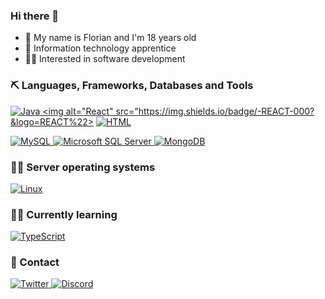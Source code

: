 ### Hi there 👋
- 💬 My name is Florian and I'm 18 years old
- 🔑 Information technology apprentice
- 🧙‍♂️ Interested in software development

### ⛏ Languages, Frameworks, Databases and Tools
<a href="https://java.com"> <img alt="Java" src="https://img.shields.io/badge/-Java-000?&logo=Java&logoColor=cd5b45"> </a>
<a href="https://www.react.net"> <img alt="React" src="https://img.shields.io/badge/-REACT-000?&logo=REACT%22> </a>
<a href="https://www.w3.org"> <img alt="HTML" src="https://img.shields.io/badge/-HTML-000?&logo=HTML5"> </a>

<a href="https://www.mysql.com"> <img alt="MySQL" src="https://img.shields.io/badge/-MySQL-000?&logo=MySQL"> </a>
<a href="https://www.microsoft.com/de-de/sql-server/sql-server-2019"> <img alt="Microsoft SQL Server" src="https://img.shields.io/badge/-Microsoft%20SQL%20Server-000?&logo=microsoft%20sql%20server&logoColor=white"> </a>
<a href="https://www.mongodb.com"> <img alt="MongoDB" src="https://img.shields.io/badge/-MongoDB-000?&logo=MongoDB"> </a>



### 👨‍💻 Server operating systems 
<a href="https://www.debian.org"> <img alt="Linux" src="https://img.shields.io/badge/-Linux-000?&logo=Linux"> </a>

### 👨‍🎓 Currently learning
<a href="https://www.typescriptlang.org/"> <img alt="TypeScript" src="https://img.shields.io/badge/-TypeScript-000?&logo=TypeScript"> </a>


### 📱 Contact
<a href="https://twitter.com/realFallenBreak"> <img alt="Twitter" src="https://img.shields.io/badge/-realFallenBreak-000?&logo=Twitter"> </a>
<a href="https://www.discordapp.com"> <img alt="Discord" src="https://img.shields.io/badge/-FallenBreak%233104-000?&logo=Discord"> </a>
